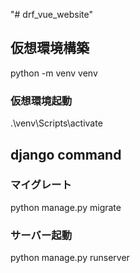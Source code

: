 "# drf_vue_website" 

## 仮想環境構築
python -m venv venv

### 仮想環境起動
.\venv\Scripts\activate

## django  command
### マイグレート
python manage.py migrate

### サーバー起動
python manage.py runserver